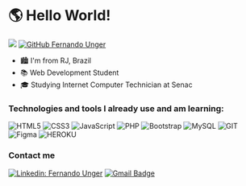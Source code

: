 # 🌎 Hello World!

![](https://komarev.com/ghpvc/?username=your-github-fernandounger&color=B06F0D)
[![GitHub Fernando Unger]( https://img.shields.io/github/followers/fernandounger?label=follow&style=social)](https://github.com/fernandounger)

- 🏙️ I'm from RJ, Brazil
- 📚 Web Development Student
- 🎓 Studying Internet Computer Technician at Senac


### Technologies and tools I already use and am learning:

![HTML5](https://img.shields.io/badge/HTML5-E34F26?style=for-the-badge&logo=html5&logoColor=white)
![CSS3](https://img.shields.io/badge/CSS3-1572B6?style=for-the-badge&logo=css3&logoColor=white)
![JavaScript](https://img.shields.io/badge/JavaScript-F7DF1E?style=for-the-badge&logo=javascript&logoColor=black)
![PHP](https://img.shields.io/badge/PHP-777BB4?style=for-the-badge&logo=php&logoColor=white)
![Bootstrap](https://img.shields.io/badge/Bootstrap-563D7C?style=for-the-badge&logo=bootstrap&logoColor=white)
![MySQL](https://img.shields.io/badge/MySQL-D96C13?style=for-the-badge&logo=mysql&logoColor=white)
![GIT](https://img.shields.io/badge/GIT-E94E31?style=for-the-badge&logo=git&logoColor=white)
![Figma](https://img.shields.io/badge/FIGMA-9D56F7?style=for-the-badge&logo=git&logoColor=white)
![HEROKU](https://img.shields.io/badge/Heroku-430098?style=for-the-badge&logo=heroku&logoColor=white)

### Contact me

[![Linkedin: Fernando Unger](https://img.shields.io/badge/-LINKEDIN-0077B5?style=for-the-badge&logo=linkedin&logoColor=white&link=https://www.linkedin.com/in/fernandounger/)](https://www.linkedin.com/in/fernandounger/)
[![Gmail Badge](https://img.shields.io/badge/Gmail-f70505?style=for-the-badge&logo=gmail&logoColor=white&link=mailto:fdasilvaunger@gmail.com)](mailto:fdasilvaunger@gmail.com)

